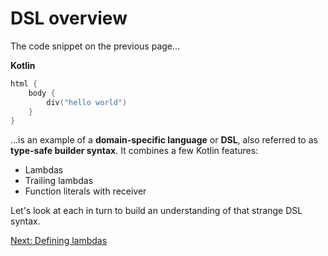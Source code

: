 # DSL overview
The code snippet on the previous page...

**Kotlin**
```kotlin
html {
    body {
        div("hello world")
    }
}
```

...is an example of a **domain-specific language** or **DSL**, also referred to as **type-safe builder syntax**. It combines a few Kotlin features:

* Lambdas
* Trailing lambdas
* Function literals with receiver

Let's look at each in turn to build an understanding of that strange DSL syntax.

[Next: Defining lambdas](05-02-defining-lambdas.md)
